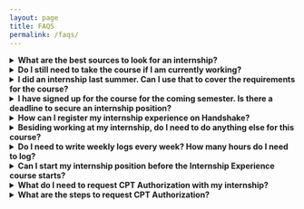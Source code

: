 ```yaml
---
layout: page
title: FAQS
permalink: /faqs/
---
```


<details>
<summary><b>What are the best sources to look for an internship?</b></summary>
<p>Students are encouraged to start their search on Handshake as most of the employers who posted their jobs are looking for UNH students. Students can also apply for jobs through the website of the company/organization they are interested in, or through job websites such as <a href="https://www.linkedin.com">LinkedIn</a>, <a href="https://www.indeed.com">Indeed</a> and <a href="https://hired.com/">Hired</a>. Do attend internship fair on both Manchester and Durham campus, and also speak with family, friends, and faculty.

<!--- please fill in the URL of the job websites --->

</p>

<p>
<a href="https://manchester.unh.edu/careers/career-professional-success">Career and Professional Success office</a> can help you with resume writing, interview coaching and other career advices.
</p>
</details>

<details>
<summary><b>Do I still need to take the course if I am currently working?</b></summary>
<p>Yes, you do. Even if you are currently working or have worked in the past, you will still need to take the Internship Experience course as a degree requirement. However, you don't need to search for another internship position if you are currently working in the field. You may use the applied research option. You will need to
<ul>
<li> Propose project ideas, e.g., research projects. The scope of the project may or may not directly relate to the current job assignment, depending on your time commitment, availability of your supervisor or company policy. </li>

<li> Meet with your potential workplace supervisor to discuss project’s goal and objectives, and ask for their approval to supervise your project; </li>

<li> Meet with the internship faculty advisor to finalize project’s scope, content, development plan, and expected outcomes; You also need to submit a research project proposal.</li>

<li>   Complete the minimum number of work hours on the project based on the number of credits you register for the course. Seek feedback from your supervisor during the project.</li>
</ul>

The academic work hours for the applied research project may not involve one’s regular work hours on site or be compensated unless the company or site supervisor agrees to do so.  If you have further questions, please contact the course instructor.
</p>
</details>

<details>
<summary><b>I did an internship last summer. Can I use that to cover the requirements for the course?</b></summary>
<p>Unfortunately, you can not use a past internship job to fulfill the course requirements. You must hold your internship position and work the required number of hours WHILE you are registered in the Internship Experience course.
</p>
</details>


<details>
<summary><b>I have signed up for the course for the coming semester. Is there a deadline to secure an internship position? </b></summary>
<p>Yes, you do. You need secure an internship position AND to complete all required paperwork through Handshake by the end of the second Friday of the semester. You will be removed from the Internship Experience course automatically after this deadline.
</p>
</details>


<details>
<summary><b>How can I register my internship experience on Handshake?</b></summary>
<p>It is mandatory for the student to register internship experience on Handshake to receive credits for this course. To do this follow these steps:
  <ul>
    <li>Login to <a href="https://joinhandshake.com/">Handshake</a></li>
    <li>On top right corner, under Career Center go to Experiences</li>
    <li>Click on "Request an Experience" and fill the form</li>
    <li>Your internship experience has to be approved by your site supervisor and your course instructor</li>
    <li>Make sure to include at least three learning objectives</li>
  </ul>
  If you have any questions related to registering your internship experience on handshake, please contact Ms. Maggie Wells (M.Wells@unh.edu) at the <a href="https://manchester.unh.edu/careers/career-professional-success">Career and Professional Success office</a>.
</p>
</details>


<details>
<summary><b>Besiding working at my internship, do I need to do anything else for this course?</b></summary>
<p>Yes, you have to complete the following requirements in order to earn the credit.
  <ul>
  <li>Attend every scheduled class meetings</li>
  <li>Submit weekly logs</li>
  <li>Complete a final internship report</li>
  <li>Give progress presentations during the class</li>
  </ul>

  Please check the specific course syllabus for meeting dates and other details.
</p>
</details>

<details>
<summary><b>Do I need to write weekly logs every week? How many hours do I need to log?</b></summary>
<p>Weekly logs are due on Sunday at 11:59 pm of every week you worked at your internship until you complete the hours at your internship necessary for gaining the required credit hours.
</p>
<p>
One credit hour is equal to 40 hours of internship work. For example, if you are enrolled in 3 credit hours of Internship Experience class then you have to complete 120 hours of internship.  You don't have to submit more weekly logs after you reach the total hours required based on your registered credits. Also, you don't need to submit any logs for the weeks you have not worked. </p>
</details>


<details>
<summary><b>Can I start my internship position before the Internship Experience course starts?</b></summary>
<p>Yes. You may start your internship before the course starts, but you can count only up to 20% of the hours toward the total internship hours required, providing that you will complete the remaining hours during the same semester.
</p>
</details>

<details>
<summary><b>What do I need to request CPT Authorization with my internship?</b></summary>
<p>
To request CPT Authorization you will need the following items:
    <ul>
    <li>internship job description or job posting</li>
    <li>internship offer letter</li>
    <li>proof of your course registration (a screen shot of your registration in the Internship course will suffice as long as your name or UNH student ID number is visible)</li>
    </ul>
<b>Important Notes:</b>
    <ol>
    <li>The internship offer letter must include your specific dates of employment.  For example, if you are working for the duration of the Fall 2019 semester, the dates you are eligible to work between are 8/26/2019 and 12/20/2019.</li>
    <li>CPT authorization coincides with the semester dates.  Employment cannot begin until the first day of the semester (usually around January 20th), therefore, there will be a 4 week period of time (approximately) that you cannot work in between semesters.</li>
    <li>You should discuss CPT with Rousseau, Christine <Christine.Rousseau@unh.edu></li>
    </ol>
For the semester if it becomes an option.  Federal regulations limit the amount of CPT a student can use during their degree program in order to still be eligible for post-completion OPT.
</p>
</details>

<details>
<summary><b>What are the steps to request CPT Authorization?</b></summary>
<p>
To request CPT Authorization, please follow these steps:
<ul>
<li>Meet with the Internship Advisor Professor Karen Jin <karen.jin@unh.edu> prior to submitting the OISS eForm.</li>
<li>Login to <a href="https://www.unh.edu/global/eoiss-online-services">eOISS</a></li>
<li>Under F-1 Practical Training, choose “CPT Authorization Form”.</li>
<li>Complete the form and upload a letter from your employer describing your job title, responsibilities, place of employment, start/end dates and the number of hours you will work per week.</li>
<li>Upload proof of registration for the internship class (a screen print of your registration will suffice).
After you submit the eForm, the Internship Advisor will receive an automated email from OISS requesting their approval for your CPT.</li>
<li>Once the Internship Advisor has approved your request, OISS will issue your new I-20.</li>
<li>An OISS Advisor must issue your I-20 before you can begin employment.  Please submit the eForm and supporting documentation 7-10 days in advance of your start date.</li>
</ul>
</p>
</details>
